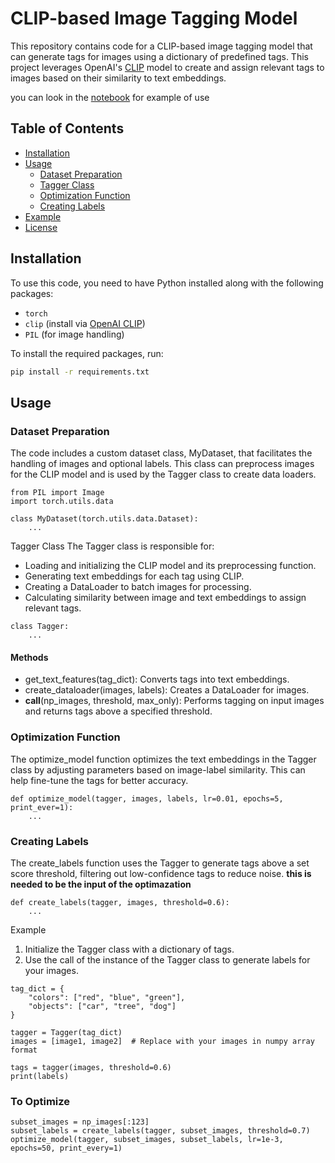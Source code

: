 # CLIP-based Image Tagging Model

This repository contains code for a CLIP-based image tagging model that can generate tags for images using a dictionary of predefined tags. This project leverages OpenAI's [CLIP](https://github.com/openai/CLIP) model to create and assign relevant tags to images based on their similarity to text embeddings.

you can look in the [notebook](Colab_notebook.ipynb) for example of use

## Table of Contents
- [Installation](#installation)
- [Usage](#usage)
  - [Dataset Preparation](#dataset-preparation)
  - [Tagger Class](#tagger-class)
  - [Optimization Function](#optimization-function)
  - [Creating Labels](#creating-labels)
- [Example](#example)
- [License](#license)

## Installation

To use this code, you need to have Python installed along with the following packages:
- `torch`
- `clip` (install via [OpenAI CLIP](https://github.com/openai/CLIP))
- `PIL` (for image handling)

To install the required packages, run:
```bash
pip install -r requirements.txt
```

## Usage
### Dataset Preparation
The code includes a custom dataset class, MyDataset, that facilitates the handling of images and optional labels. This class can preprocess images for the CLIP model and is used by the Tagger class to create data loaders.
```
from PIL import Image
import torch.utils.data

class MyDataset(torch.utils.data.Dataset):
    ...

```

Tagger Class
The Tagger class is responsible for:

- Loading and initializing the CLIP model and its preprocessing function.
- Generating text embeddings for each tag using CLIP.
- Creating a DataLoader to batch images for processing.
- Calculating similarity between image and text embeddings to assign relevant tags.

```
class Tagger:
    ...
```

#### Methods
- get_text_features(tag_dict): Converts tags into text embeddings.
- create_dataloader(images, labels): Creates a DataLoader for images.
- __call__(np_images, threshold, max_only): Performs tagging on input images and returns tags above a specified threshold.
  
### Optimization Function
The optimize_model function optimizes the text embeddings in the Tagger class by adjusting parameters based on image-label similarity. This can help fine-tune the tags for better accuracy.
```
def optimize_model(tagger, images, labels, lr=0.01, epochs=5, print_ever=1):
    ...
```

### Creating Labels
The create_labels function uses the Tagger to generate tags above a set score threshold, filtering out low-confidence tags to reduce noise. **this is needed to be the input of the optimazation**

```
def create_labels(tagger, images, threshold=0.6):
    ...
```
Example
1. Initialize the Tagger class with a dictionary of tags.
2. Use the call of the instance of the Tagger class to generate labels for your images.

```
tag_dict = {
    "colors": ["red", "blue", "green"],
    "objects": ["car", "tree", "dog"]
}

tagger = Tagger(tag_dict)
images = [image1, image2]  # Replace with your images in numpy array format

tags = tagger(images, threshold=0.6)
print(labels)

```

### To Optimize

```
subset_images = np_images[:123]
subset_labels = create_labels(tagger, subset_images, threshold=0.7)
optimize_model(tagger, subset_images, subset_labels, lr=1e-3, epochs=50, print_every=1)

```



